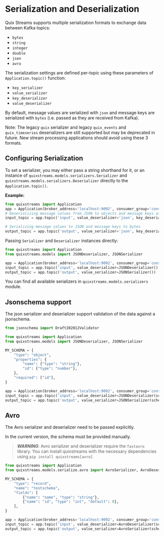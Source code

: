 # Serialization and Deserialization

Quix Streams supports multiple serialization formats to exchange data between Kafka topics:

- `bytes`
- `string`
- `integer`
- `double`
- `json`
- `avro`

The serialization settings are defined per-topic using these parameters of `Application.topic()` function:

- `key_serializer`
- `value_serializer`
- `key_deserializer`
- `value_deserializer`

By default, message values are serialized with `json` and message keys are serialized with `bytes` (i.e. passed as they are received from Kafka).

Note: The legacy `quix` serializer and legacy `quix_events` and `quix_timeseries` deserializers are still supported but may be deprecated in future. New stream processing applications should avoid using these 3 formats.

## Configuring Serialization
To set a serializer, you may either pass a string shorthand for it, or an instance of `quixstreams.models.serializers.Serializer` and `quixstreams.models.serializers.Deserializer` directly 
to the `Application.topic()`.

**Example:**

```python
from quixstreams import Application
app = Application(broker_address='localhost:9092', consumer_group='consumer')
# Deserializing message values from JSON to objects and message keys as strings 
input_topic = app.topic('input', value_deserializer='json', key_deserializer='string')

# Serializing message values to JSON and message keys to bytes
output_topic = app.topic('output', value_serializer='json', key_deserializer='bytes')
```


Passing `Serializer` and `Deserializer` instances directly:

```python
from quixstreams import Application
from quixstreams.models import JSONDeserializer, JSONSerializer

app = Application(broker_address='localhost:9092', consumer_group='consumer')
input_topic = app.topic('input', value_deserializer=JSONDeserializer())
output_topic = app.topic('output', value_serializer=JSONSerializer())
```

You can find all available serializers in `quixstreams.models.serializers` module.

## Jsonschema support

The json serializer and deserializer support validation of the data against a jsonschema.

```python
from jsonschema import Draft202012Validator

from quixstreams import Application
from quixstreams.models import JSONDeserializer, JSONSerializer

MY_SCHEMA = {
    "type": "object",
    "properties": {
        "name": {"type": "string"},
        "id": {"type": "number"},
    },
    "required": ["id"],
}

app = Application(broker_address='localhost:9092', consumer_group='consumer')
input_topic = app.topic('input', value_deserializer=JSONDeserializer(schema=MY_SCHEMA))
output_topic = app.topic('output', value_serializer=JSONSerializer(schema=MY_SCHEMA))
```

## Avro

The Avro serializer and deserializer need to be passed explicitly.  

In the current version, the schema must be provided manually.

> ***WARNING***: Avro serializer and deserializer require the `fastavro` library.
> You can install quixstreams with the necessary dependencies using
> `pip install quixstreams[avro]`

```python
from quixstreams import Application
from quixstreams.models.serialize.avro import AvroSerializer, AvroDeserializer

MY_SCHEMA = {
    "type": "record",
    "name": "testschema",
    "fields": [
        {"name": "name", "type": "string"},
        {"name": "id", "type": "int", "default": 0},
    ],
}

app = Application(broker_address='localhost:9092', consumer_group='consumer')
input_topic = app.topic('input', value_deserializer=AvroDeserializer(schema=MY_SCHEMA))
output_topic = app.topic('output', value_serializer=AvroSerializer(schema=MY_SCHEMA))
```
